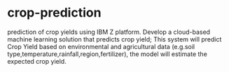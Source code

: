 # crop-prediction
prediction of crop yields using IBM Z platform.
Develop a cloud-based machine learning solution that predicts crop yield;
This system will predict Crop Yield based on environmental and agricultural data (e.g.soil type,temperature,rainfall,region,fertilizer), the model will estimate the expected crop yield.

